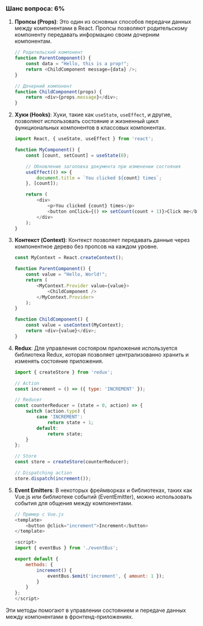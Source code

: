 ### Шанс вопроса: 6%

1. **Пропсы (Props)**: Это один из основных способов передачи данных между компонентами в React. Пропсы позволяют родительскому компоненту передавать информацию своим дочерним компонентам.
    ```javascript
    // Родительский компонент
    function ParentComponent() {
        const data = "Hello, this is a prop!";
        return <ChildComponent message={data} />;
    }

    // Дочерний компонент
    function ChildComponent(props) {
        return <div>{props.message}</div>;
    }
    ```

2. **Хуки (Hooks)**: Хуки, такие как `useState`, `useEffect`, и другие, позволяют использовать состояние и жизненный цикл функциональных компонентов в классовых компонентах.
    ```javascript
    import React, { useState, useEffect } from 'react';

    function MyComponent() {
        const [count, setCount] = useState(0);

        // Обновление заголовка документа при изменении состояния
        useEffect(() => {
            document.title = `You clicked ${count} times`;
        }, [count]);

        return (
            <div>
                <p>You clicked {count} times</p>
                <button onClick={() => setCount(count + 1)}>Click me</button>
            </div>
        );
    }
    ```

3. **Контекст (Context)**: Контекст позволяет передавать данные через компонентное дерево без пропсов на каждом уровне.
    ```javascript
    const MyContext = React.createContext();

    function ParentComponent() {
        const value = "Hello, World!";
        return (
            <MyContext.Provider value={value}>
                <ChildComponent />
            </MyContext.Provider>
        );
    }

    function ChildComponent() {
        const value = useContext(MyContext);
        return <div>{value}</div>;
    }
    ```

4. **Redux**: Для управления состояром приложения используется библиотека Redux, которая позволяет централизованно хранить и изменять состояние приложения.
    ```javascript
    import { createStore } from 'redux';

    // Action
    const increment = () => ({ type: 'INCREMENT' });

    // Reducer
    const counterReducer = (state = 0, action) => {
        switch (action.type) {
            case 'INCREMENT':
                return state + 1;
            default:
                return state;
        }
    };

    // Store
    const store = createStore(counterReducer);

    // Dispatching action
    store.dispatch(increment());
    ```

5. **Event Emitters**: В некоторых фреймворках и библиотеках, таких как Vue.js или библиотеке событий (EventEmitter), можно использовать события для общения между компонентами.
    ```javascript
    // Пример с Vue.js
    <template>
        <button @click="increment">Increment</button>
    </template>

    <script>
    import { eventBus } from './eventBus';

    export default {
        methods: {
            increment() {
                eventBus.$emit('increment', { amount: 1 });
            }
        }
    };
    </script>
    ```

Эти методы помогают в управлении состоянием и передаче данных между компонентами в фронтенд-приложениях.